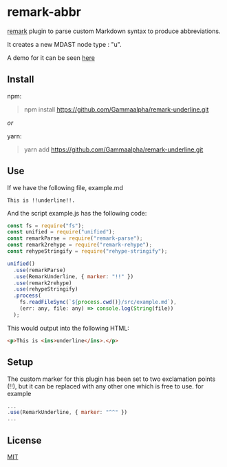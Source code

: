 # remark-abbr

[remark](https://github.com/remarkjs/remark "remark github repo") plugin to parse custom Markdown syntax to produce abbreviations.

It creates a new MDAST node type : "u".

A demo for it can be seen [here](https://gammaalpha.github.io/rec-markdown/)

<!-- > Note: Does **NOT** work with [React Markdown](https://github.com/remarkjs/react-markdown) -->

## Install

npm:

> npm install https://github.com/Gammaalpha/remark-underline.git

_or_

yarn:

> yarn add https://github.com/Gammaalpha/remark-underline.git

## Use

If we have the following file, example.md

```
This is !!underline!!.
```

And the script example.js has the following code:

```javascript
const fs = require("fs");
const unified = require("unified");
const remarkParse = require("remark-parse");
const remark2rehype = require("remark-rehype");
const rehypeStringify = require("rehype-stringify");

unified()
  .use(remarkParse)
  .use(RemarkUnderline, { marker: "!!" })
  .use(remark2rehype)
  .use(rehypeStringify)
  .process(
    fs.readFileSync(`${process.cwd()}/src/example.md`),
    (err: any, file: any) => console.log(String(file))
  );
```

This would output into the following HTML:

```html
<p>This is <ins>underline</ins>.</p>
```


## Setup

The custom marker for this plugin has been set to two exclamation points (!!), but it can be replaced with any other one which is free to use. for example 

```javascript
...
.use(RemarkUnderline, { marker: "^^" })
...
```

## License

[MIT](https://github.com/remarkjs/remark-html/blob/main/license "MIT License")
